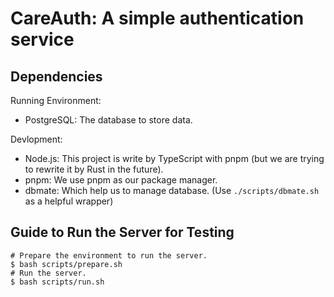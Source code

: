 # CareAuth: A simple authentication service

## Dependencies

Running Environment:

- PostgreSQL: The database to store data.

Devlopment:

- Node.js: This project is write by TypeScript with pnpm (but we are trying to
  rewrite it by Rust in the future).
- pnpm: We use pnpm as our package manager.
- dbmate: Which help us to manage database. (Use `./scripts/dbmate.sh` as a
  helpful wrapper)

## Guide to Run the Server for Testing

```shell
# Prepare the environment to run the server.
$ bash scripts/prepare.sh
# Run the server.
$ bash scripts/run.sh
```

